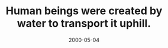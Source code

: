 ---
layout: base.njk
title : 'Human beings were created by water to transport it uphill.' 
view_title : 'Human beings were created by water to transport it uphill.' 
year : '2000' 
date : '2000-05-04' 
img_file : '/drawing/peoplewe.png' 
html_file : 'humansw' 
next_html : 'seperate.html' 
year_order : '273' 
permalink : "title/{{html_file}}.html"
---